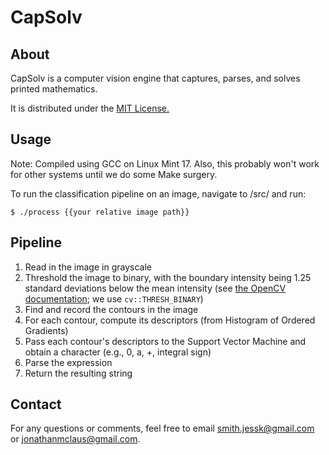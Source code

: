 # CapSolv

## About

CapSolv is a computer vision engine that captures, parses, and solves printed mathematics. 

It is distributed under the [MIT License.](https://github.com/smithjessk/CapSolv/blob/master/LICENSE.md)

## Usage

Note: Compiled using GCC on Linux Mint 17. Also, this probably won't work for other systems until we do some Make surgery. 

To run the classification pipeline on an image, navigate to /src/ and run:

    $ ./process {{your relative image path}}

## Pipeline

1. Read in the image in grayscale
2. Threshold the image to binary, with the boundary intensity being 1.25 standard deviations below the mean intensity (see [the OpenCV documentation](http://docs.opencv.org/doc/tutorials/imgproc/threshold/threshold.html); we use <code>cv::THRESH_BINARY</code>)
3. Find and record the contours in the image
4. For each contour, compute its descriptors (from Histogram of Ordered Gradients)
5. Pass each contour's descriptors to the Support Vector Machine and obtain a character (e.g., 0, a, +, integral sign)
6. Parse the expression
7. Return the resulting string

## Contact

For any questions or comments, feel free to email <smith.jessk@gmail.com> or <jonathanmclaus@gmail.com>.
